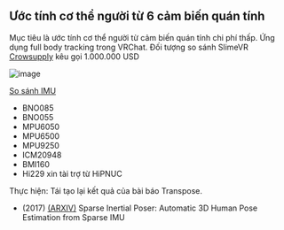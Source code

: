 ## Ước tính cơ thể người từ 6 cảm biến quán tính

Mục tiêu là ước tính cơ thể người từ cảm biến quán tính chi phí thấp. Ứng dụng full body tracking trong VRChat. Đối tượng so sánh SlimeVR [Crowsupply](https://www.crowdsupply.com/slimevr/slimevr-full-body-tracker) kêu gọi 1.000.000 USD

![image](https://user-images.githubusercontent.com/99313947/177080878-94779625-96d5-4c1e-932d-d92f5cefaff5.png)

[So sánh IMU](https://docs.slimevr.dev/diy/imu-comparison.html)
- BNO085
- BNO055
- MPU6050
- MPU6500
- MPU9250
- ICM20948
- BMI160
- Hi229 xin tài trợ từ HiPNUC

Thực hiện: Tái tạo lại kết quả của bài báo Transpose.

- (2017) [(ARXIV)](https://arxiv.org/abs/1703.08014) Sparse Inertial Poser: Automatic 3D Human Pose Estimation from Sparse IMU
